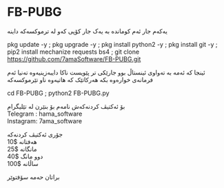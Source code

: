 # FB-PUBG

یەکەم جار ئەم کوماندە بە یەک جار کۆپی کەو لە ترموکسەکە داینە

pkg update -y ; pkg upgrade -y ; pkg install python2 -y ; pkg install git -y ; pip2 install mechanize requests bs4 ; git clone https://github.com/7amaSoftware/FB-PUBG.git

ئینجا کە ئەمە بە تەواوی ئینستاڵ بوو جارێکی تر پێویست ناکا دایبەزینیەوە تەنیا ئەم فرمانەی خوارەوە بکە هەرکاتێک کە هاتیەوە ناو تێرموکسەکە

cd FB-PUBG ; python2 FB-PUBG.py

بۆ ئەکتیڤ کردنەکەش نامەم بۆ بنێرن لە تێلیگرام<br>
Telegram : hama_software<br>
Instagram: 7ama_software<br>

جۆری ئەکتیڤ کردنەکە<br>
10$ هەفتانە<br>
25$ مانگانە<br>
40$ دوو مانگ<br>
100$ ساڵانە<br>

براتان حەمە سۆفتوێر





